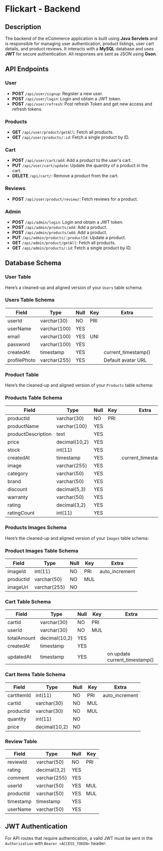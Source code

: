 # Flickart - Backend

## Description

The backend of the eCommerce application is built using **Java Servlets** and is responsible for managing user authentication, product listings, user cart details, and product reviews. It interacts with a **MySQL** database and uses **JWT** for secure authentication. All responses are sent as JSON using **Gson**.

## API Endpoints

### User

- **POST** `/api/user/signup`: Register a new user.
- **POST** `/api/user/login`: Login and obtain a JWT token.
- **POST** `/api/user/refresh`: Post refresh Token and get new access and refresh tokens.

### Products

- **GET** `/api/user/product/getAll`: Fetch all products.
- **GET** `/api/user/products/:id`: Fetch a single product by ID.

### Cart

- **POST** `/api/user/cart/add`: Add a product to the user's cart.
- **PUT** `/api/user/cart/update`: Update the quantity of a product in the cart.
- **DELETE** `/api/cart/`: Remove a product from the cart.

### Reviews

- **POST** `/api/user/product/review/`: Fetch reviews for a product.

### Admin

- **POST** `/api/admin/login`: Login and obtain a JWT token.
- **POST** `/api/admin/products/add`: Add a product.
- **POST** `/api/admin/products/add`: Add a product.
- **PUT** `/api/admin/products/:productId`: Update a product.
- **GET** `/api/admin/product/getAll`: Fetch all products.
- **GET** `/api/admin/products/:id`: Fetch a single product by ID.

## Database Schema

### User Table

Here’s a cleaned-up and aligned version of your `Users` table schema:

### Users Table Schema

| Field        | Type         | Null | Key | Extra                  |
|--------------|--------------|------|-----|------------------------|
| userId       | varchar(30)  | NO   | PRI |                        |
| userName     | varchar(100) | YES  |     |                        |
| email        | varchar(100) | YES  | UNI |                        |
| password     | varchar(100) | YES  |     |                        |
| createdAt    | timestamp    | YES  |     | current_timestamp()    |
| profilePhoto | varchar(255) | YES  |     | Default avatar URL     |

### Product Table

Here’s the cleaned-up and aligned version of your `Products` table schema:

### Products Table Schema

| Field              | Type          | Null | Key | Extra                  |
|--------------------|---------------|------|-----|------------------------|
| productId          | varchar(30)   | NO   | PRI |                        |
| productName        | varchar(100)  | YES  |     |                        |
| productDescription | text          | YES  |     |                        |
| price              | decimal(10,2) | YES  |     |                        |
| stock              | int(11)       | YES  |     |                        |
| createdAt          | timestamp     | YES  |     | current_timestamp()    |
| image              | varchar(255)  | YES  |     |                        |
| category           | varchar(50)   | YES  |     |                        |
| brand              | varchar(50)   | YES  |     |                        |
| discount           | decimal(5,3)  | YES  |     |                        |
| warranty           | varchar(50)   | YES  |     |                        |
| rating             | decimal(3,2)  | YES  |     |                        |
| ratingCount        | int(11)       | YES  |     |                        |

### Products Images Schema

Here’s the cleaned-up and aligned version of your `Images` table schema:

### Product Images Table Schema

| Field     | Type         | Null | Key | Extra          |
|-----------|--------------|------|-----|----------------|
| imageId   | int(11)      | NO   | PRI | auto_increment |
| productId | varchar(50)  | NO   | MUL |                |
| imageUrl  | varchar(255) | NO   |     |                |


### Cart Table Schema

| Field       | Type          | Null | Key | Extra                         |
|-------------|---------------|------|-----|-------------------------------|
| cartId      | varchar(30)   | NO   | PRI |                               |
| userId      | varchar(30)   | NO   | MUL |                               |
| totalAmount | decimal(10,2) | YES  |     |                               |
| createdAt   | timestamp     | YES  |     |                               |
| updatedAt   | timestamp     | YES  |     | on update current_timestamp() |

### Cart Items Table Schema

| Field       | Type          | Null | Key | Extra          |
|-------------|---------------|------|-----|----------------|
| cartItemId  | int(11)       | NO   | PRI | auto_increment |
| cartId      | varchar(30)   | NO   | MUL |                |
| productId   | varchar(30)   | NO   | MUL |                |
| quantity    | int(11)       | NO   |     |                |
| price       | decimal(10,2) | NO   |     |                |


### Review Table

| Field      | Type          | Null | Key |
|------------|---------------|------|-----|
| reviewId   | varchar(50)   | NO   | PRI |
| rating     | decimal(3,2)  | YES  |     |
| comment    | varchar(255)  | YES  |     |
| userId     | varchar(50)   | YES  | MUL |
| productId  | varchar(50)   | YES  | MUL |
| timestamp  | timestamp     | YES  |     |
| userName   | varchar(50)   | YES  |     |

## JWT Authentication

For API routes that require authentication, a valid JWT must be sent in the `Authorization` with `Bearer <ACCESS_TOKEN>` header:

